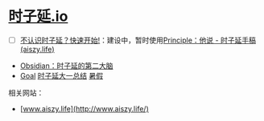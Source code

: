 # [时子延.io](https://github.com/AWSzyAI/AWSzyAI.github.io)

- [ ] [不认识时子延？快速开始!](https://awszyai.github.io/szy/)：建设中，暂时使用[Principle：他说 - 时子延手稿 (aiszy.life)](https://note.aiszy.life/)

- [Obsidian：时子延的第二大脑](https://awszyai.github.io/obsidian)
- [Goal](./obsidian/Goal.html) [时子延大一总结](./obsidian/时子延大一总结.html) [暑假](./obsidian/暑假.html)

相关网站：

- [www.aiszy.life](http://www.aiszy.life/)
